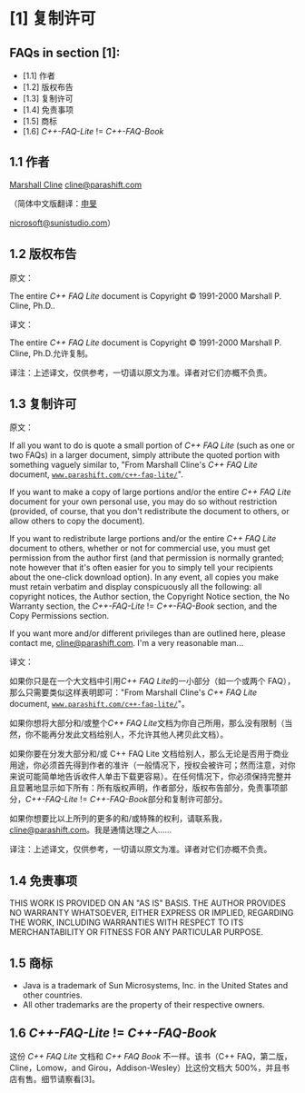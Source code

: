 # [1] 复制许可

## FAQs in section [1]:

*   [1.1] 作者
*   [1.2] 版权布告
*   [1.3] 复制许可
*   [1.4] 免责事项
*   [1.5] 商标
*   [1.6] *C++-FAQ-Lite* != *C++-FAQ-Book*

## 1.1 作者

[Marshall Cline](http://www.parashift.com/) cline@parashift.com

（简体中文版翻译：[申旻](http://www.sunistudio.com/nicrosoft)

nicrosoft@sunistudio.com）

## 1.2 版权布告

原文：

The entire *C++ FAQ Lite* document is Copyright © 1991-2000 Marshall P. Cline, Ph.D..

译文：

The entire *C++ FAQ Lite* document is Copyright © 1991-2000 Marshall P. Cline, Ph.D.允许复制。

译注：上述译文，仅供参考，一切请以原文为准。译者对它们亦概不负责。

## 1.3 复制许可

原文：

If all you want to do is quote a small portion of *C++ FAQ Lite* (such as one or two FAQs) in a larger document, simply attribute the quoted portion with something vaguely similar to, "From Marshall Cline's *C++ FAQ Lite* document, [`www.parashift.com/c++-faq-lite/`](http://www.parashift.com/c++-faq-lite/)".

If you want to make a copy of large portions and/or the entire *C++ FAQ Lite* document for your own personal use, you may do so without restriction (provided, of course, that you don't redistribute the document to others, or allow others to copy the document).

If you want to redistribute large portions and/or the entire *C++ FAQ Lite* document to others, whether or not for commercial use, you must get permission from the author first (and that permission is normally granted; note however that it's often easier for you to simply tell your recipients about the one-click download option). In any event, all copies you make must retain verbatim and display conspicuously all the following: all copyright notices, the Author section, the Copyright Notice section, the No Warranty section, the *C++-FAQ-Lite* != *C++-FAQ-Book* section, and the Copy Permissions section.

If you want more and/or different privileges than are outlined here, please contact me, cline@parashift.com. I'm a very reasonable man...

译文：

如果你只是在一个大文档中引用*C++ FAQ Lite*的一小部分（如一个或两个 FAQ），那么只需要类似这样表明即可："From Marshall Cline's *C++ FAQ Lite* document, [`www.parashift.com/c++-faq-lite/`](http://www.parashift.com/c++-faq-lite/)"。

如果你想将大部分和/或整个*C++ FAQ Lite*文档为你自己所用，那么没有限制（当然，你不能再分发此文档给别人，不允许其他人拷贝此文档）。

如果你要在分发大部分和/或 C++ FAQ Lite 文档给别人，那么无论是否用于商业用途，你必须首先得到作者的准许（一般情况下，授权会被许可；然而注意，对你来说可能简单地告诉收件人单击下载更容易）。在任何情况下，你必须保持完整并且显著地显示如下所有：所有版权声明，作者部分，版权布告部分，免责事项部分，*C++-FAQ-Lite* != *C++-FAQ-Book*部分和复制许可部分。

如果你想要比以上所列的更多的和/或特殊的权利，请联系我，cline@parashift.com。我是通情达理之人……

译注：上述译文，仅供参考，一切请以原文为准。译者对它们亦概不负责。

## 1.4 免责事项

THIS WORK IS PROVIDED ON AN "AS IS" BASIS. THE AUTHOR PROVIDES NO WARRANTY WHATSOEVER, EITHER EXPRESS OR IMPLIED, REGARDING THE WORK, INCLUDING WARRANTIES WITH RESPECT TO ITS MERCHANTABILITY OR FITNESS FOR ANY PARTICULAR PURPOSE.

## 1.5 商标

*   Java is a trademark of Sun Microsystems, Inc. in the United States and other countries.
*   All other trademarks are the property of their respective owners.

## 1.6 *C++-FAQ-Lite* != *C++-FAQ-Book*

这份 *C++ FAQ Lite* 文档和 *C++ FAQ Book* 不一样。该书（C++ FAQ，第二版，Cline，Lomow，and Girou，Addison-Wesley）比这份文档大 500%，并且书店有售。细节请察看[3]。